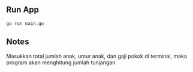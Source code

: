 ## Run App

```
go run main.go

```

## Notes

Masukkan total jumlah anak, umur anak, dan gaji pokok di terminal,
maka program akan menghitung jumlah tunjangan

